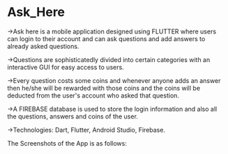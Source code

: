 # Ask_Here
->Ask here is a mobile application designed using FLUTTER where users can login to their account and can ask questions and add answers to already asked questions.

->Questions are sophisticatedly divided into certain categories with an interactive GUI for easy access to users.

->Every question costs some coins and whenever anyone adds an answer then he/she will be rewarded with those coins and the coins will be deducted from the user's account who asked that question.

->A FIREBASE database is used to store the login information and also all the questions, answers and coins of the user. 

->Technologies: Dart, Flutter, Android Studio, Firebase.

The Screenshots of the App is as follows:



